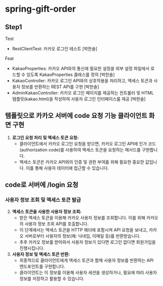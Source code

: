 # spring-gift-order


## Step1

Test
* RestClientTest: 카카오 로그인 테스트 [박한솔]
  
Feat
* KakaoProperties: 카카오 API와의 통신에 필요한 설정을 외부 설정 파일에서 로드할 수 있도록 KakaoProperties 클래스를 정의 [박한솔]
* KakaoController: 카카오 로그인 API와의 상호작용을 처리하고, 액세스 토큰과 사용자 정보를 반환하는 REST API를 구현 [박한솔]
* AdminKakaoController: 카카오 로그인 페이지를 제공하는 컨트롤러 및 HTML 템플릿(kakao.html)을 작성하여 사용자 로그인 인터페이스를 제공 [박한솔]


## 템플릿으로 카카오 서버에 code 요청 기능 클라이언트 화면 구현
1. **로그인 요청 처리 및 액세스 토큰 요청:**
    - 클라이언트에서 카카오 로그인 요청을 받으면, 카카오 로그인 API에 인가 코드(authorization code)를 사용하여 액세스 토큰을 요청하는 메서드를 구현합니다.
    - 액세스 토큰은 카카오 API와의 인증 및 권한 부여를 위해 필요한 중요한 값입니다. 이를 통해 사용자 데이터에 접근할 수 있습니다.
      
## code로 서버에 /login 요청
### 사용자 정보 조회 및 엑세스 토큰 발급
2. **액세스 토큰을 사용한 사용자 정보 조회:**
    - 받은 액세스 토큰을 이용해 카카오 사용자 정보를 조회합니다. 이를 위해 카카오의 사용자 정보 조회 API를 호출합니다.
    - 이 단계에서는 액세스 토큰을 HTTP 헤더에 포함시켜 API 요청을 보내고, 카카오 서버로부터 사용자의 정보(예: 닉네임, 이메일 등)를 반환받습니다.
    - 추후 카카오 정보를 받아와서 사용자 정보가 있다면 로그인 없다면 회원가입을 진행시킵니다.
3. **사용자 정보 및 액세스 토큰 반환:**
    - 최종적으로 클라이언트에게 액세스 토큰과 함께 사용자 정보를 반환하는 API 엔드포인트를 구현합니다.
    - 클라이언트는 이 정보를 이용해 사용자 세션을 생성하거나, 필요에 따라 사용자 정보를 저장하고 활용할 수 있습니다.
